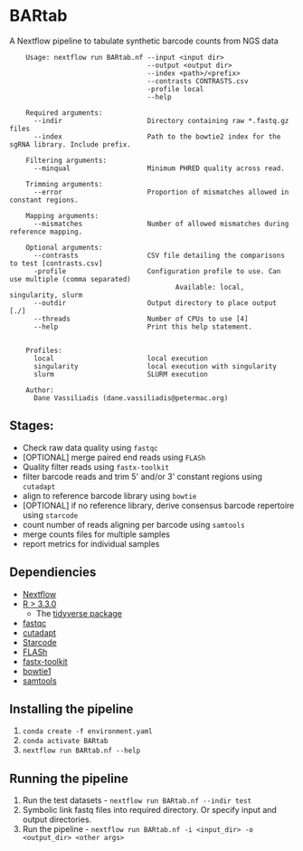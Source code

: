 # BARtab
A Nextflow pipeline to tabulate synthetic barcode counts from NGS data

```
    Usage: nextflow run BARtab.nf --input <input dir> 
                                  --output <output dir> 
                                  --index <path>/<prefix> 
                                  --contrasts CONTRASTS.csv 
                                  -profile local
                                  --help

    Required arguments:
      --indir                     Directory containing raw *.fastq.gz files
      --index                     Path to the bowtie2 index for the sgRNA library. Include prefix.

    Filtering arguments:
      --minqual                   Minimum PHRED quality across read.
    
    Trimming arguments:
      --error                     Proportion of mismatches allowed in constant regions.

    Mapping arguments:
      --mismatches                Number of allowed mismatches during reference mapping.

    Optional arguments:
      --contrasts                 CSV file detailing the comparisons to test [contrasts.csv]
      -profile                    Configuration profile to use. Can use multiple (comma separated)
                                         Available: local, singularity, slurm
      --outdir                    Output directory to place output [./]
      --threads                   Number of CPUs to use [4]
      --help                      Print this help statement.


    Profiles:
      local                       local execution
      singularity                 local execution with singularity
      slurm                       SLURM execution 

    Author:
      Dane Vassiliadis (dane.vassiliadis@petermac.org)
```
## Stages:
- Check raw data quality using `fastqc`
- [OPTIONAL] merge paired end reads using `FLASh`
- Quality filter reads using `fastx-toolkit`
- filter barcode reads and trim 5' and/or 3' constant regions using `cutadapt`
- align to reference barcode library using `bowtie`
- [OPTIONAL] if no reference library, derive consensus barcode repertoire using `starcode`
- count number of reads aligning per barcode using `samtools`
- merge counts files for multiple samples
- report metrics for individual samples

## Dependiencies
* [Nextflow](https://bitbucket.org/snakemake/snakemake)
* [R > 3.3.0](https://www.r-project.org/)
    * The [tidyverse package](https://www.tidyverse.org/)
* [fastqc](https://www.bioinformatics.babraham.ac.uk/projects/fastqc/)
* [cutadapt](https://cutadapt.readthedocs.io/en/stable/installation.html)
* [Starcode](https://github.com/gui11aume/starcode)
* [FLASh](http://ccb.jhu.edu/software/FLASH/)
* [fastx-toolkit](http://hannonlab.cshl.edu/fastx_toolkit/)
* [bowtie1](http://bowtie-bio.sourceforge.net/index.shtml)
* [samtools](http://www.htslib.org/)

## Installing the pipeline
1. `conda create -f environment.yaml`
2. `conda activate BARtab`
3. `nextflow run BARtab.nf --help`

## Running the pipeline

1. Run the test datasets - `nextflow run BARtab.nf --indir test`
2. Symbolic link fastq files into required directory. Or specify input and output directories.
3. Run the pipeline - `nextflow run BARtab.nf -i <input_dir> -o <output_dir> <other args>`


